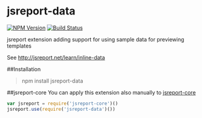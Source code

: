 # jsreport-data
[![NPM Version](http://img.shields.io/npm/v/jsreport-data.svg?style=flat-square)](https://npmjs.com/package/jsreport-data)
[![Build Status](https://travis-ci.org/jsreport/jsreport-data.png?branch=master)](https://travis-ci.org/jsreport/jsreport-data)

jsreport extension adding support for using sample data for previewing templates

See http://jsreport.net/learn/inline-data

##Installation
> npm install jsreport-data

##jsreport-core
You can apply this extension also manually to [jsreport-core](https://github.com/jsreport/jsreport-core)

```js
var jsreport = require('jsreport-core')()
jsreport.use(require('jsreport-data')())
```